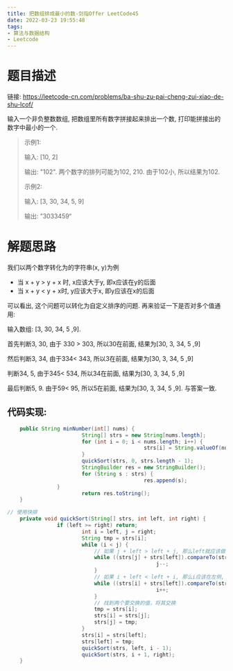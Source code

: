 ```yaml
---
title: 把数组排成最小的数-剑指Offer LeetCode45
date: 2022-03-23 19:55:48
tags: 
- 算法与数据结构
- Leetcode
---
```


# 题目描述

链接: https://leetcode-cn.com/problems/ba-shu-zu-pai-cheng-zui-xiao-de-shu-lcof/

输入一个非负整数数组, 把数组里所有数字拼接起来排出一个数, 打印能拼接出的数字中最小的一个.

> 示例1:
>
> 输入: \[10, 2]
>
> 输出: "102". 两个数字的排列可能为102, 210. 由于102小, 所以结果为102.
>
> 示例2:
>
> 输入: \[3, 30, 34, 5, 9]
>
> 输出: ”3033459“

<!--more-->

# 解题思路

我们以两个数字转化为的字符串(x, y)为例

- 当 x + y > y + x 时, x应该大于y, 即x应该在y的后面
- 当 x  + y < y + x时,  y应该大于x, 即y应该在x的后面

可以看出, 这个问题可以转化为自定义排序的问题.  再来验证一下是否对多个值通用:

输入数组: \[3, 30, 34, 5 ,9]. 

首先判断3, 30, 由于 330 > 303, 所以30在前面, 结果为\[30, 3, 34, 5 ,9]

然后判断3, 34, 由于334< 343, 所以3在前面, 结果为\[30, 3, 34, 5 ,9]

判断34, 5, 由于345< 534, 所以34在前面, 结果为\[30, 3, 34, 5 ,9]

最后判断5, 9. 由于59< 95, 所以5在前面, 结果为\[30, 3, 34, 5 ,9]. 与答案一致.

## 代码实现:

```java
	public String minNumber(int[] nums) {
	    				String[] strs = new String[nums.length];
	    				for (int i = 0; i < nums.length; i++) {
	    						    		strs[i] = String.valueOf(nums[i]);
			    		}
			    		quickSort(strs, 0, strs.length - 1);
			    		StringBuilder res = new StringBuilder();
			    		for (String s : strs) {
				    			    		res.append(s);
	    		}
			    		return res.toString();
	}

// 使用快排
	private void quickSort(String[] strs, int left, int right) {
	    		if (left >= right) return;
			    		int i = left, j = right;
			    		String tmp = strs[i];
			    		while (i < j) {
				    		// 如果 j + left > left + j, 那么left就应该做左侧, j在右侧。所以j--, 比较下一个值
				    		while ((strs[j] + strs[left]).compareTo(strs[left] + strs[j]) >= 0 && i < j) {
	    							    		j--;
	    					}
				    		// 如果 i + left < left + i, 那么i应该在左侧, left在右侧。所以i++, 比较下一个值
				    		while ((strs[i] + strs[left]).compareTo(strs[left] + strs[i]) <= 0 && i < j) {
					    			    		i++;
	    					}
				    		// 找到两个要交换的值，将其交换
				    		tmp = strs[i];
				    		strs[i] = strs[j];
				    		strs[j] = tmp;
	    				}
			    		strs[i] = strs[left];
			    		strs[left] = tmp;
	    				quickSort(strs, left, i - 1);
	    				quickSort(strs, i + 1, right);
	}
```



